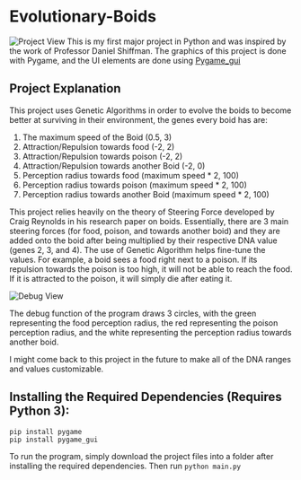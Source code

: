 # Evolutionary-Boids
![Project View](https://i.imgur.com/NT5HmgM.png)
This is my first major project in Python and was inspired by the work of Professor Daniel Shiffman.
The graphics of this project is done with Pygame, and the UI elements are done using [Pygame_gui](https://github.com/MyreMylar/pygame_gui)

## Project Explanation

This project uses Genetic Algorithms in order to evolve the boids to become better at surviving in their environment, the genes every boid has are:
1. The maximum speed of the Boid (0.5, 3)
2. Attraction/Repulsion towards food (-2, 2)
3. Attraction/Repulsion towards poison (-2, 2)
4. Attraction/Repulsion towards another Boid (-2, 0)
5. Perception radius towards food (maximum speed * 2, 100)
6. Perception radius towards poison (maximum speed * 2, 100)
7. Perception radius towards another Boid (maximum speed * 2, 100)

This project relies heavily on the theory of Steering Force developed by Craig Reynolds in his research paper on boids. Essentially, there are 3 main steering forces (for food, poison, and towards another boid) and they are added onto the boid after being multiplied by their respective DNA value (genes 2, 3, and 4). The use of Genetic Algorithm helps fine-tune the values. For example, a boid sees a food right next to a poison. If its repulsion towards the poison is too high, it will not be able to reach the food. If it is attracted to the poison, it will simply die after eating it.

![Debug View](https://i.imgur.com/BCLZJf2.png)

The debug function of the program draws 3 circles, with the green representing the food perception radius, the red representing the poison perception radius, and the white representing the perception radius towards another boid.

I might come back to this project in the future to make all of the DNA ranges and values customizable.

## Installing the Required Dependencies (Requires Python 3):
`pip install pygame`  
`pip install pygame_gui`  

To run the program, simply download the project files into a folder after installing the required dependencies.
Then run `python main.py`
